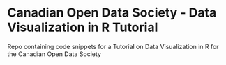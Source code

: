 # Canadian Open Data Society - Data Visualization in R Tutorial

Repo containing code snippets for a Tutorial on Data Visualization in R for the Canadian Open Data Society

